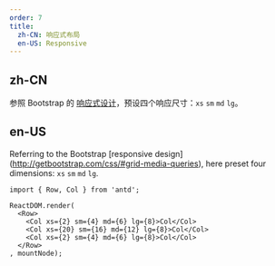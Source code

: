 ```yaml
---
order: 7
title:
  zh-CN: 响应式布局
  en-US: Responsive
---
```


## zh-CN

参照 Bootstrap 的 [响应式设计](http://getbootstrap.com/css/#grid-media-queries)，预设四个响应尺寸：`xs` `sm` `md` `lg`。

## en-US

Referring to the Bootstrap [responsive design] (http://getbootstrap.com/css/#grid-media-queries), here preset four dimensions: `xs` `sm` `md` `lg`.

````__react
import { Row, Col } from 'antd';

ReactDOM.render(
  <Row>
    <Col xs={2} sm={4} md={6} lg={8}>Col</Col>
    <Col xs={20} sm={16} md={12} lg={8}>Col</Col>
    <Col xs={2} sm={4} md={6} lg={8}>Col</Col>
  </Row>
, mountNode);
````
